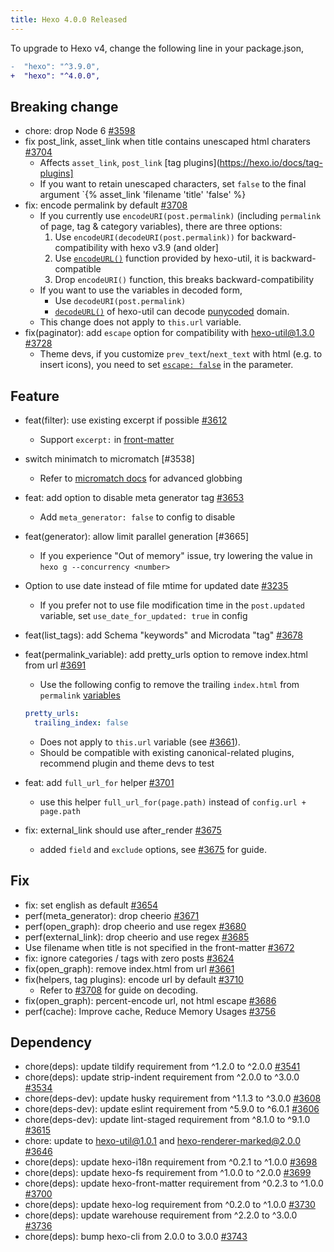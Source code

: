 ```yaml
---
title: Hexo 4.0.0 Released
---
```


To upgrade to Hexo v4, change the following line in your package.json,

``` diff
-  "hexo": "^3.9.0",
+  "hexo": "^4.0.0",
```

## Breaking change

- chore: drop Node 6 [#3598]
- fix post_link, asset_link when title contains unescaped html charaters [#3704]
  * Affects `asset_link`, `post_link` [tag plugins](https://hexo.io/docs/tag-plugins]
  * If you want to retain unescaped characters, set `false` to the final argument `{% asset_link 'filename 'title' 'false' %}
- fix: encode permalink by default [#3708]
  * If you currently use `encodeURI(post.permalink)` (including `permalink` of page, tag & category variables), there are three options:
    1. Use `encodeURI(decodeURI(post.permalink))` for backward-compatibility with hexo v3.9 (and older]
    2. Use [`encodeURL()`](https://github.com/hexojs/hexo-util#encodeurlstr) function provided by hexo-util, it is backward-compatible
    3. Drop `encodeURI()` function, this breaks backward-compatibility
  * If you want to use the variables in decoded form,
    - Use `decodeURI(post.permalink)`
    - [`decodeURL()`](https://github.com/hexojs/hexo-util#decodeurlstr) of hexo-util can decode [punycoded](https://en.wikipedia.org/wiki/Punycode) domain.
  * This change does not apply to `this.url` variable.
- fix(paginator): add `escape` option for compatibility with hexo-util@1.3.0 [#3728]
  * Theme devs, if you customize `prev_text`/`next_text` with html (e.g. to insert icons), you need to set [`escape: false`](https://github.com/theme-next/hexo-theme-next/blob/7d6272274afcc88edcefe3504e452a502c05329f/layout/_partials/pagination.swig#L8) in the parameter.

## Feature

- feat(filter): use existing excerpt if possible [#3612]
  * Support `excerpt:` in [front-matter](https://hexo.io/docs/front-matter)
- switch minimatch to micromatch [#3538]
  * Refer to [micromatch docs](https://github.com/micromatch/micromatch#extended-globbing) for advanced globbing
- feat: add option to disable meta generator tag [#3653]
  * Add `meta_generator: false` to config to disable
- feat(generator): allow limit parallel generation [#3665]
  * If you experience "Out of memory" issue, try lowering the value in `hexo g --concurrency <number>`
- Option to use date instead of file mtime for updated date [#3235]
  * If you prefer not to use file modification time in the `post.updated` variable, set `use_date_for_updated: true` in config
- feat(list_tags): add Schema "keywords" and Microdata "tag" [#3678]
- feat(permalink_variable): add pretty_urls option to remove index.html from url [#3691]
  * Use the following config to remove the trailing `index.html` from `permalink` [variables](https://hexo.io/docs/variables)

  ``` yml
  pretty_urls:
    trailing_index: false
  ```

  * Does not apply to `this.url` variable (see [#3661]).
  * Should be compatible with existing canonical-related plugins, recommend plugin and theme devs to test
- feat: add `full_url_for` helper [#3701]
  * use this helper `full_url_for(page.path)` instead of `config.url + page.path`
- fix: external_link should use after_render [#3675]
  * added `field` and `exclude` options, see [#3675] for guide.

## Fix

- fix: set english as default [#3654]
- perf(meta_generator): drop cheerio [#3671]
- perf(open_graph): drop cheerio and use regex [#3680]
- perf(external_link): drop cheerio and use regex [#3685]
- Use filename when title is not specified in the front-matter [#3672]
- fix: ignore categories / tags with zero posts [#3624]
- fix(open_graph): remove index.html from url [#3661]
- fix(helpers, tag plugins): encode url by default [#3710]
  * Refer to [#3708] for guide on decoding.
- fix(open_graph): percent-encode url, not html escape [#3686]
- perf(cache): Improve cache, Reduce Memory Usages [#3756]

## Dependency

- chore(deps): update tildify requirement from ^1.2.0 to ^2.0.0 [#3541]
- chore(deps): update strip-indent requirement from ^2.0.0 to ^3.0.0 [#3534]
- chore(deps-dev): update husky requirement from ^1.1.3 to ^3.0.0 [#3608]
- chore(deps-dev): update eslint requirement from ^5.9.0 to ^6.0.1 [#3606]
- chore(deps-dev): update lint-staged requirement from ^8.1.0 to ^9.1.0 [#3615]
- chore: update to hexo-util@1.0.1 and hexo-renderer-marked@2.0.0 [#3646]
- chore(deps): update hexo-i18n requirement from ^0.2.1 to ^1.0.0 [#3698]
- chore(deps): update hexo-fs requirement from ^1.0.0 to ^2.0.0 [#3699]
- chore(deps): update hexo-front-matter requirement from ^0.2.3 to ^1.0.0 [#3700]
- chore(deps): update hexo-log requirement from ^0.2.0 to ^1.0.0 [#3730]
- chore(deps): update warehouse requirement from ^2.2.0 to ^3.0.0 [#3736]
- chore(deps): bump hexo-cli from 2.0.0 to 3.0.0 [#3743]

[#3598]: https://github.com/hexojs/hexo/pull/3598
[#3704]: https://github.com/hexojs/hexo/pull/3704
[#3708]: https://github.com/hexojs/hexo/pull/3708
[#3728]: https://github.com/hexojs/hexo/pull/3728
[#3612]: https://github.com/hexojs/hexo/pull/3612
[#3653]: https://github.com/hexojs/hexo/pull/3653
[#3235]: https://github.com/hexojs/hexo/pull/3235
[#3678]: https://github.com/hexojs/hexo/pull/3678
[#3691]: https://github.com/hexojs/hexo/pull/3691
[#3661]: https://github.com/hexojs/hexo/pull/3661
[#3701]: https://github.com/hexojs/hexo/pull/3701
[#3675]: https://github.com/hexojs/hexo/pull/3675
[#3654]: https://github.com/hexojs/hexo/pull/3654
[#3671]: https://github.com/hexojs/hexo/pull/3671
[#3680]: https://github.com/hexojs/hexo/pull/3680
[#3685]: https://github.com/hexojs/hexo/pull/3685
[#3672]: https://github.com/hexojs/hexo/pull/3672
[#3624]: https://github.com/hexojs/hexo/pull/3624
[#3661]: https://github.com/hexojs/hexo/pull/3661
[#3710]: https://github.com/hexojs/hexo/pull/3710
[#3686]: https://github.com/hexojs/hexo/pull/3686
[#3756]: https://github.com/hexojs/hexo/pull/3756
[#3541]: https://github.com/hexojs/hexo/pull/3541
[#3534]: https://github.com/hexojs/hexo/pull/3534
[#3608]: https://github.com/hexojs/hexo/pull/3608
[#3606]: https://github.com/hexojs/hexo/pull/3606
[#3615]: https://github.com/hexojs/hexo/pull/3615
[#3646]: https://github.com/hexojs/hexo/pull/3646
[#3698]: https://github.com/hexojs/hexo/pull/3698
[#3699]: https://github.com/hexojs/hexo/pull/3699
[#3700]: https://github.com/hexojs/hexo/pull/3700
[#3730]: https://github.com/hexojs/hexo/pull/3730
[#3736]: https://github.com/hexojs/hexo/pull/3736
[#3743]: https://github.com/hexojs/hexo/pull/3743
